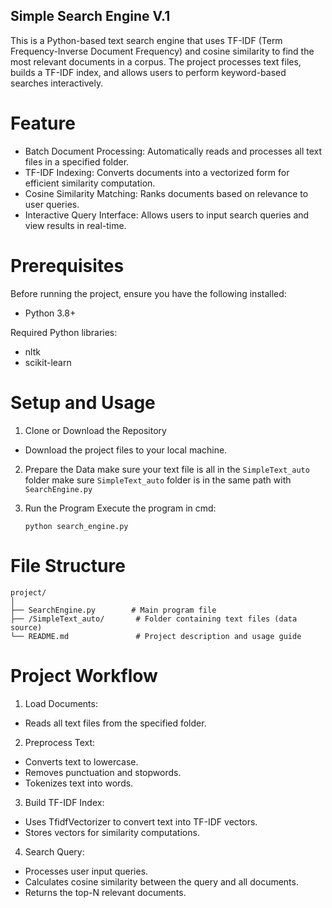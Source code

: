 ## Simple Search Engine V.1

This is a Python-based text search engine that uses TF-IDF (Term Frequency-Inverse Document Frequency) and cosine similarity to find the most relevant documents in a corpus. The project processes text files, builds a TF-IDF index, and allows users to perform keyword-based searches interactively.

# Feature
- Batch Document Processing: Automatically reads and processes all text files in a specified folder.
- TF-IDF Indexing: Converts documents into a vectorized form for efficient similarity computation.
- Cosine Similarity Matching: Ranks documents based on relevance to user queries.
- Interactive Query Interface: Allows users to input search queries and view results in real-time.

# Prerequisites
Before running the project, ensure you have the following installed:

- Python 3.8+

Required Python libraries:
  - nltk
  - scikit-learn

# Setup and Usage
1. Clone or Download the Repository
- Download the project files to your local machine.

2. Prepare the Data
   make sure your text file is all in the ```SimpleText_auto``` folder
   make sure ```SimpleText_auto``` folder is in the same path with ```SearchEngine.py```

3. Run the Program
   Execute the program in cmd:
   ```
   python search_engine.py
   ```

# File Structure
```
project/
│
├── SearchEngine.py        # Main program file
├── /SimpleText_auto/       # Folder containing text files (data source)
└── README.md               # Project description and usage guide
```

# Project Workflow
1. Load Documents:
  - Reads all text files from the specified folder.

2. Preprocess Text:
  - Converts text to lowercase.
  - Removes punctuation and stopwords.
  - Tokenizes text into words.

3. Build TF-IDF Index:
  - Uses TfidfVectorizer to convert text into TF-IDF vectors.
  - Stores vectors for similarity computations.

4. Search Query:
  - Processes user input queries.
  - Calculates cosine similarity between the query and all documents.
  - Returns the top-N relevant documents.
